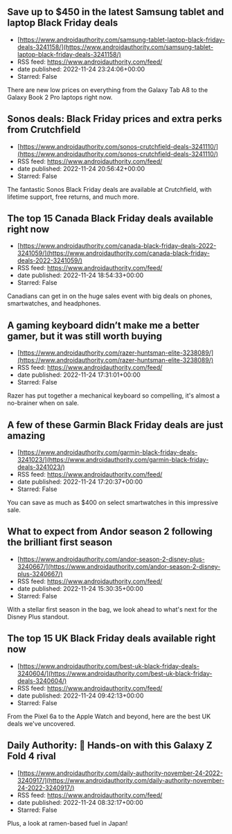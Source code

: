 ## Save up to $450 in the latest Samsung tablet and laptop Black Friday deals
 - [https://www.androidauthority.com/samsung-tablet-laptop-black-friday-deals-3241158/](https://www.androidauthority.com/samsung-tablet-laptop-black-friday-deals-3241158/)
 - RSS feed: https://www.androidauthority.com/feed/
 - date published: 2022-11-24 23:24:06+00:00
 - Starred: False

There are new low prices on everything from the Galaxy Tab A8 to the Galaxy Book 2 Pro laptops right now.

## Sonos deals: Black Friday prices and extra perks from Crutchfield
 - [https://www.androidauthority.com/sonos-crutchfield-deals-3241110/](https://www.androidauthority.com/sonos-crutchfield-deals-3241110/)
 - RSS feed: https://www.androidauthority.com/feed/
 - date published: 2022-11-24 20:56:42+00:00
 - Starred: False

The fantastic Sonos Black Friday deals are available at Crutchfield, with lifetime support, free returns, and much more.

## The top 15 Canada Black Friday deals available right now
 - [https://www.androidauthority.com/canada-black-friday-deals-2022-3241059/](https://www.androidauthority.com/canada-black-friday-deals-2022-3241059/)
 - RSS feed: https://www.androidauthority.com/feed/
 - date published: 2022-11-24 18:54:33+00:00
 - Starred: False

Canadians can get in on the huge sales event with big deals on phones, smartwatches, and headphones.

## A gaming keyboard didn’t make me a better gamer, but it was still worth buying
 - [https://www.androidauthority.com/razer-huntsman-elite-3238089/](https://www.androidauthority.com/razer-huntsman-elite-3238089/)
 - RSS feed: https://www.androidauthority.com/feed/
 - date published: 2022-11-24 17:31:01+00:00
 - Starred: False

Razer has put together a mechanical keyboard so compelling, it's almost a no-brainer when on sale.

## A few of these Garmin Black Friday deals are just amazing
 - [https://www.androidauthority.com/garmin-black-friday-deals-3241023/](https://www.androidauthority.com/garmin-black-friday-deals-3241023/)
 - RSS feed: https://www.androidauthority.com/feed/
 - date published: 2022-11-24 17:20:37+00:00
 - Starred: False

You can save as much as $400 on select smartwatches in this impressive sale.

## What to expect from Andor season 2 following the brilliant first season
 - [https://www.androidauthority.com/andor-season-2-disney-plus-3240667/](https://www.androidauthority.com/andor-season-2-disney-plus-3240667/)
 - RSS feed: https://www.androidauthority.com/feed/
 - date published: 2022-11-24 15:30:35+00:00
 - Starred: False

With a stellar first season in the bag, we look ahead to what's next for the Disney Plus standout.

## The top 15 UK Black Friday deals available right now
 - [https://www.androidauthority.com/best-uk-black-friday-deals-3240604/](https://www.androidauthority.com/best-uk-black-friday-deals-3240604/)
 - RSS feed: https://www.androidauthority.com/feed/
 - date published: 2022-11-24 09:42:13+00:00
 - Starred: False

From the Pixel 6a to the Apple Watch and beyond, here are the best UK deals we've uncovered.

## Daily Authority: 📱 Hands-on with this Galaxy Z Fold 4 rival
 - [https://www.androidauthority.com/daily-authority-november-24-2022-3240917/](https://www.androidauthority.com/daily-authority-november-24-2022-3240917/)
 - RSS feed: https://www.androidauthority.com/feed/
 - date published: 2022-11-24 08:32:17+00:00
 - Starred: False

Plus, a look at ramen-based fuel in Japan!
